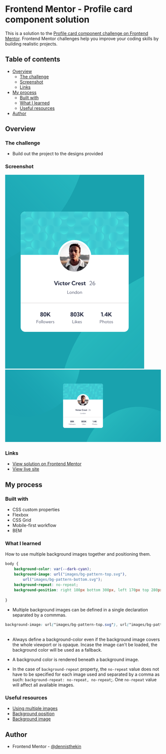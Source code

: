 # Frontend Mentor - Profile card component solution

This is a solution to the [Profile card component challenge on Frontend Mentor](https://www.frontendmentor.io/challenges/profile-card-component-cfArpWshJ). Frontend Mentor challenges help you improve your coding skills by building realistic projects. 

## Table of contents

- [Overview](#overview)
  - [The challenge](#the-challenge)
  - [Screenshot](#screenshot)
  - [Links](#links)
- [My process](#my-process)
  - [Built with](#built-with)
  - [What I learned](#what-i-learned)
  - [Useful resources](#useful-resources)
- [Author](#author)

## Overview

### The challenge

- Build out the project to the designs provided

### Screenshot

![mobile-view](images/mobile-view.png)
![desktop-view](images/desktop-view.png)

### Links

- [View solution on Frontend Mentor](https://your-solution-url.com)
- [View live site](https://your-live-site-url.com)

## My process

### Built with

- CSS custom properties
- Flexbox
- CSS Grid
- Mobile-first workflow
- BEM

### What I learned

How to use multiple background images together and positioning them.

``` css
body {
    background-color: var(--dark-cyan);
    background-image: url("images/bg-pattern-top.svg"),
        url("images/bg-pattern-bottom.svg");
    background-repeat: no-repeat;
    background-position: right 180px bottom 300px, left 170px top 280px;

}
```

- Multiple background images can be defined in a single declaration separated by a commmas. 

``` css
background-image: url("images/bg-pattern-top.svg"), url("images/bg-pattern-bottom.svg");
        
```

- Always define a background-color even if the background image covers the whole viewport or is opaque. Incase the image can't be loaded, the background color will be used as a fallback.

- A background color is rendered beneath a background image.

- In the case of `background-repeat` property, the `no-repeat` value does not have to be specified for each image used and separated by a comma as such: `background-repeat: no-repeat, no-repeat`;. One `no-repeat` value will affect all available images.

### Useful resources

- [Using multiple images](https://developer.mozilla.org/en-US/docs/Web/CSS/CSS_Backgrounds_and_Borders/Using_multiple_backgrounds)
- [Background position](https://developer.mozilla.org/en-US/docs/Web/CSS/background-position)
- [Background image](https://developer.mozilla.org/en-US/docs/Web/CSS/background-image)

## Author

- Frontend Mentor - [@dennisthekin](https://www.frontendmentor.io/profile/dennisthekin)